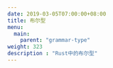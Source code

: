 ```yaml
---
date: 2019-03-05T07:00:00+08:00
title: 布尔型
menu:
  main:
    parent: "grammar-type"
weight: 323
description : "Rust中的布尔型"
---
```



